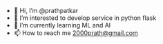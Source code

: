 - 👋 Hi, I’m @prathpatkar
- 👀 I’m interested to develop service in python flask
- 🌱 I’m currently learning ML and AI
- 📫 How to reach me 2000prath@gmail.com



